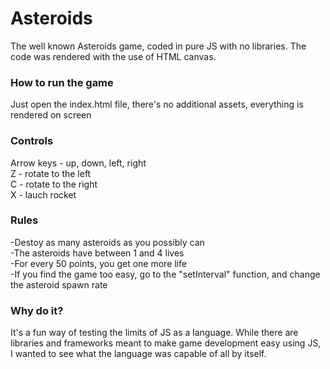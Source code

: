 # Asteroids
The well known Asteroids game, coded in pure JS with no libraries.
The code was rendered with the use of HTML canvas. 

### How to run the game
Just open the index.html file, there's no additional assets, everything is rendered on screen

### Controls
Arrow keys - up, down, left, right<br>
Z - rotate to the left<br>
C - rotate to the right<br>
X - lauch rocket<br>

### Rules 
-Destoy as many asteroids as you possibly can<br>
-The asteroids have between 1 and 4 lives<br>
-For every 50 points, you get one more life<br>
-If you find the game too easy, go to the "setInterval" function, and change the asteroid spawn rate<br>

### Why do it?
It's a fun way of testing the limits of JS as a language. While there are libraries and frameworks meant to make game development easy using JS, I wanted to see what the language was capable of all by itself.


